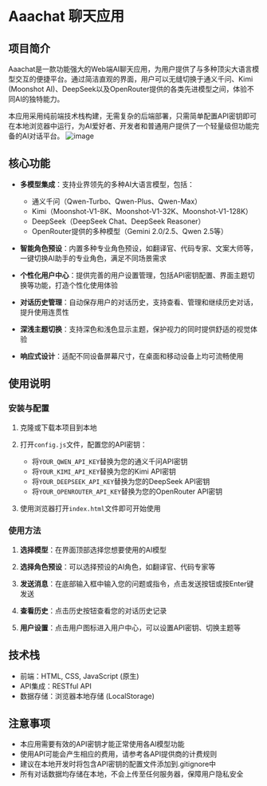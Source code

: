 # Aaachat 聊天应用

## 项目简介

Aaachat是一款功能强大的Web端AI聊天应用，为用户提供了与多种顶尖大语言模型交互的便捷平台。通过简洁直观的界面，用户可以无缝切换于通义千问、Kimi (Moonshot AI)、DeepSeek以及OpenRouter提供的各类先进模型之间，体验不同AI的独特能力。

本应用采用纯前端技术栈构建，无需复杂的后端部署，只需简单配置API密钥即可在本地浏览器中运行，为AI爱好者、开发者和普通用户提供了一个轻量级但功能完备的AI对话平台。
![image](https://github.com/user-attachments/assets/48d7bc93-9322-445c-841f-6ec461747714)

## 核心功能

- **多模型集成**：支持业界领先的多种AI大语言模型，包括：
  - 通义千问（Qwen-Turbo、Qwen-Plus、Qwen-Max）
  - Kimi（Moonshot-V1-8K、Moonshot-V1-32K、Moonshot-V1-128K）
  - DeepSeek（DeepSeek Chat、DeepSeek Reasoner）
  - OpenRouter提供的多种模型（Gemini 2.0/2.5、Qwen 2.5等）

- **智能角色预设**：内置多种专业角色预设，如翻译官、代码专家、文案大师等，一键切换AI助手的专业角色，满足不同场景需求

- **个性化用户中心**：提供完善的用户设置管理，包括API密钥配置、界面主题切换等功能，打造个性化使用体验

- **对话历史管理**：自动保存用户的对话历史，支持查看、管理和继续历史对话，提升使用连贯性

- **深浅主题切换**：支持深色和浅色显示主题，保护视力的同时提供舒适的视觉体验

- **响应式设计**：适配不同设备屏幕尺寸，在桌面和移动设备上均可流畅使用

## 使用说明

### 安装与配置

1. 克隆或下载本项目到本地

2. 打开`config.js`文件，配置您的API密钥：
   - 将`YOUR_QWEN_API_KEY`替换为您的通义千问API密钥
   - 将`YOUR_KIMI_API_KEY`替换为您的Kimi API密钥
   - 将`YOUR_DEEPSEEK_API_KEY`替换为您的DeepSeek API密钥
   - 将`YOUR_OPENROUTER_API_KEY`替换为您的OpenRouter API密钥

3. 使用浏览器打开`index.html`文件即可开始使用

### 使用方法

1. **选择模型**：在界面顶部选择您想要使用的AI模型

2. **选择角色预设**：可以选择预设的AI角色，如翻译官、代码专家等

3. **发送消息**：在底部输入框中输入您的问题或指令，点击发送按钮或按Enter键发送

4. **查看历史**：点击历史按钮查看您的对话历史记录

5. **用户设置**：点击用户图标进入用户中心，可以设置API密钥、切换主题等

## 技术栈

- 前端：HTML, CSS, JavaScript (原生)
- API集成：RESTful API
- 数据存储：浏览器本地存储 (LocalStorage)

## 注意事项

- 本应用需要有效的API密钥才能正常使用各AI模型功能
- 使用API可能会产生相应的费用，请参考各API提供商的计费规则
- 建议在本地开发时将包含API密钥的配置文件添加到.gitignore中
- 所有对话数据均存储在本地，不会上传至任何服务器，保障用户隐私安全
